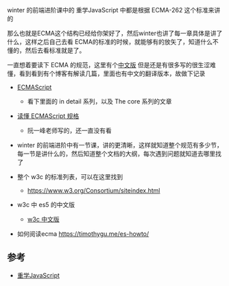 winter 的前端进阶课中的 重学JavaScript 中都是根据 ECMA-262 这个标准来讲的

那么也就是ECMA这个结构已经给你架好了，然后winter也讲了每一章具体是讲了什么，这样之后自己去看 ECMA的标准的时候，就能够有的放矢了，知道什么不懂的，然后去看标准就是了。

一直想着要读下 ECMA 的规范，这里有个[中文版](http://yanhaijing.com/es5/#about) 但是还是有很多写的很生涩难懂，看到看到有个博客有解读几篇，里面也有中文的翻译版本，故做下记录

- [ECMAScript](http://dmitrysoshnikov.com/ecmascript/)
  
  - 看下里面的 in detail 系列，以及 The core 系列的文章
  
- [读懂 ECMAScript 规格](https://es6.ruanyifeng.com/#docs/spec) 
  - 阮一峰老师写的，还一直没有看

- winter 的前端进阶中有一节课，讲的更清晰，这样就知道整个规范有多少节，每一节是讲什么的，然后知道整个文档的大纲，每次遇到问题就知道去哪里找了

- 整个 w3c 的标准列表，可以在这里找到
  - https://www.w3.org/Consortium/siteindex.html

- w3c 中 es5 的中文版
  
  - [w3c 中文版](https://www.w3.org/html/ig/zh/wiki/ES5)
  
- 如何阅读ecma https://timothygu.me/es-howto/  

  



## 参考

- [重学JavaScript ](https://www.bilibili.com/video/BV1uA411s7Q5?p=4)